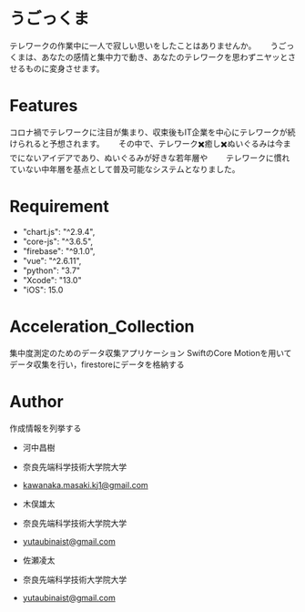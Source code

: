 # うごっくま

テレワークの作業中に一人で寂しい思いをしたことはありませんか。　　
うごっくまは、あなたの感情と集中力で動き、あなたのテレワークを思わずニヤッとさせるものに変身させます。



# Features
コロナ禍でテレワークに注目が集まり、収束後もIT企業を中心にテレワークが続けられると予想されます。　　
その中で、テレワーク✖️癒し✖️ぬいぐるみは今までにないアイデアであり、ぬいぐるみが好きな若年層や　　
テレワークに慣れていない中年層を基点として普及可能なシステムとなりました。

# Requirement

* "chart.js": "^2.9.4",
* "core-js": "^3.6.5",
* "firebase": "^9.1.0",
* "vue": "^2.6.11",
* "python": "3.7"
* "Xcode": "13.0"
* "iOS": 15.0

# Acceleration_Collection
集中度測定のためのデータ収集アプリケーション
SwiftのCore Motionを用いてデータ収集を行い，firestoreにデータを格納する

# Author

作成情報を列挙する

* 河中昌樹
* 奈良先端科学技術大学院大学
* kawanaka.masaki.kj1@gmail.com

* 木俣雄太
* 奈良先端科学技術大学院大学
* yutaubinaist@gmail.com

* 佐瀬凌太
* 奈良先端科学技術大学院大学
* yutaubinaist@gmail.com
